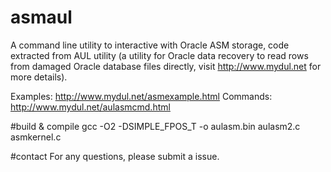 # asmaul

A command line utility to interactive with Oracle ASM storage, code extracted from AUL utility (a utility for Oracle data recovery to read rows from damaged Oracle database files directly, visit http://www.mydul.net for more details).

Examples: http://www.mydul.net/asmexample.html
Commands: http://www.mydul.net/aulasmcmd.html

#build & compile
gcc -O2 -DSIMPLE_FPOS_T -o aulasm.bin aulasm2.c asmkernel.c

#contact
For any questions, please submit a issue.

